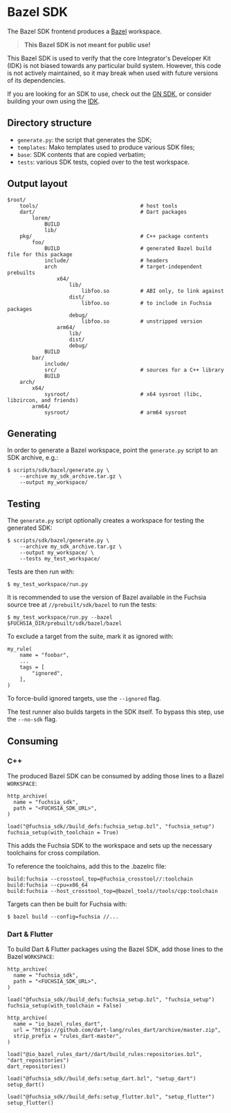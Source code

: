 # Bazel SDK

The Bazel SDK frontend produces a [Bazel](https://bazel.build/) workspace.

> **This Bazel SDK is not meant for public use!**

This Bazel SDK is used to verify that the core Integrator's Developer Kit (IDK)
is not biased towards any particular build system. However, this code is not
actively maintained, so it may break when used with future versions of its
dependencies.

If you are looking for an SDK to use, check out the
[GN SDK](https://fuchsia.dev/fuchsia-src/development/sdk/gn), or consider
building your own using the
[IDK](https://fuchsia.dev/fuchsia-src/development/sdk).


## Directory structure

- `generate.py`: the script that generates the SDK;
- `templates`: Mako templates used to produce various SDK files;
- `base`: SDK contents that are copied verbatim;
- `tests`: various SDK tests, copied over to the test workspace.

## Output layout

```
$root/
    tools/                                 # host tools
    dart/                                  # Dart packages
        lorem/
            BUILD
            lib/
    pkg/                                   # C++ package contents
        foo/
            BUILD                          # generated Bazel build file for this package
            include/                       # headers
            arch                           # target-independent prebuilts
                x64/
                    lib/
                        libfoo.so          # ABI only, to link against
                    dist/
                        libfoo.so          # to include in Fuchsia packages
                    debug/
                        libfoo.so          # unstripped version
                arm64/
                    lib/
                    dist/
                    debug/
            BUILD
        bar/
            include/
            src/                           # sources for a C++ library
            BUILD
    arch/
        x64/
            sysroot/                       # x64 sysroot (libc, libzircon, and friends)
        arm64/
            sysroot/                       # arm64 sysroot
```

## Generating

In order to generate a Bazel workspace, point the `generate.py` script to an
SDK archive, e.g.:
```
$ scripts/sdk/bazel/generate.py \
    --archive my_sdk_archive.tar.gz \
    --output my_workspace/
```

## Testing

The `generate.py` script optionally creates a workspace for testing the
generated SDK:
```
$ scripts/sdk/bazel/generate.py \
    --archive my_sdk_archive.tar.gz \
    --output my_workspace/ \
    --tests my_test_workspace/
```

Tests are then run with:
```
$ my_test_workspace/run.py
```

It is recommended to use the version of Bazel available in the Fuchsia source
tree at `//prebuilt/sdk/bazel` to run the tests:
```
$ my_test_workspace/run.py --bazel $FUCHSIA_DIR/prebuilt/sdk/bazel/bazel
```

To exclude a target from the suite, mark it as ignored with:
```
my_rule(
    name = "foobar",
    ...
    tags = [
        "ignored",
    ],
)
```
To force-build ignored targets, use the `--ignored` flag.

The test runner also builds targets in the SDK itself. To bypass this step, use
the `--no-sdk` flag.

## Consuming

### C++

The produced Bazel SDK can be consumed by adding those lines to a Bazel
`WORKSPACE`:

```
http_archive(
  name = "fuchsia_sdk",
  path = "<FUCHSIA_SDK_URL>",
)

load("@fuchsia_sdk//build_defs:fuchsia_setup.bzl", "fuchsia_setup")
fuchsia_setup(with_toolchain = True)
```

This adds the Fuchsia SDK to the workspace and sets up the necessary toolchains
for cross compilation.

To reference the toolchains, add this to the .bazelrc file:

```
build:fuchsia --crosstool_top=@fuchsia_crosstool//:toolchain
build:fuchsia --cpu=x86_64
build:fuchsia --host_crosstool_top=@bazel_tools//tools/cpp:toolchain
```

Targets can then be built for Fuchsia with:

```
$ bazel build --config=fuchsia //...
```

### Dart & Flutter

To build Dart & Flutter packages using the Bazel SDK, add those lines to the
Bazel `WORKSPACE`:

```
http_archive(
  name = "fuchsia_sdk",
  path = "<FUCHSIA_SDK_URL>",
)

load("@fuchsia_sdk//build_defs:fuchsia_setup.bzl", "fuchsia_setup")
fuchsia_setup(with_toolchain = False)

http_archive(
  name = "io_bazel_rules_dart",
  url = "https://github.com/dart-lang/rules_dart/archive/master.zip",
  strip_prefix = "rules_dart-master",
)

load("@io_bazel_rules_dart//dart/build_rules:repositories.bzl", "dart_repositories")
dart_repositories()

load("@fuchsia_sdk//build_defs:setup_dart.bzl", "setup_dart")
setup_dart()

load("@fuchsia_sdk//build_defs:setup_flutter.bzl", "setup_flutter")
setup_flutter()
```
